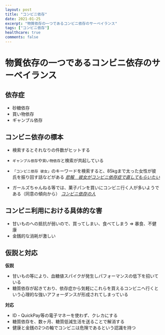 ```yaml
---
layout: post
title: "コンビニ依存"
date: 2021-01-25
excerpt: "物質依存の一つであるコンビニ依存のサーベイランス"
tags: ["コンビニ依存"]
healthcare: true
comments: false
---
```



# 物質依存の一つであるコンビニ依存のサーベイランス

## 依存症
 - 砂糖依存
 - 買い物依存
 - ギャンブル依存

## コンビニ依存の標本
 - 検索するとそれなりの件数がヒットする  

 - `ギャンブル依存`や`買い物依存`と検索が共起している  

 - `「コンビニ依存 彼女」`のキーワードを検索すると、85kgまで太った女性が彼氏を振り回す話などがある
[*悲報　彼女がコンビニ依存症で直してもらいたい*](https://womanwoman.gger.jp/archives/20134650.html)

 - ガールズちゃんねる等では、菓子パンを買いにコンビニ行く人が多いようである（同意の傾向から）
[*コンビニ依存の人*](https://girlschannel.net/topics/2122754/)

## コンビニ利用における具体的な害
 - 甘いものへの抵抗が弱いので、買ってしまい、食べてしまう => 暴食、不健康
 - 金銭的な消耗が激しい

## 仮説と対応
**仮説**  
 - 甘いもの等により、血糖値スパイクが発生しパフォーマンスの低下を招いている
 - 糖質依存が起きており、依存症から気軽にこれらを買えるコンビニへ行くという心理的な強いアフォーダンスが形成されてしまっている　

**対応**  
 - ID・QuickPay等の電子マネーを使わず、クレカにする
 - 糖質依存を、数ヶ月、糖質低減生活を送ることで解消する
 - 健康と金銭の2つの軸でコンビニは危険であるという認識を持つ
